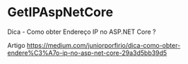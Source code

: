 # GetIPAspNetCore
Dica - Como obter Endereço IP no ASP.NET Core ? 

Artigo
https://medium.com/juniorporfirio/dica-como-obter-endere%C3%A7o-ip-no-asp-net-core-29a3d5bb39d5
